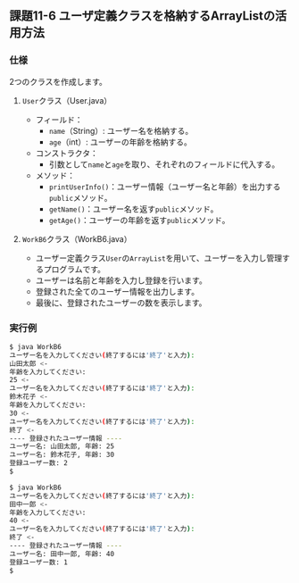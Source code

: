 ## 課題11-6 ユーザ定義クラスを格納するArrayListの活用方法

### 仕様

2つのクラスを作成します。

1. `User`クラス（User.java）

   - フィールド：
     - `name`（String）: ユーザー名を格納する。
     - `age`（int）: ユーザーの年齢を格納する。
   - コンストラクタ：
     - 引数として`name`と`age`を取り、それぞれのフィールドに代入する。
   - メソッド：
     - `printUserInfo()`：ユーザー情報（ユーザー名と年齢）を出力する`public`メソッド。
     - `getName()`：ユーザー名を返す`public`メソッド。
     - `getAge()`：ユーザーの年齢を返す`public`メソッド。

2. `WorkB6`クラス（WorkB6.java）

   - ユーザー定義クラス`User`の`ArrayList`を用いて、ユーザーを入力し管理するプログラムです。
   - ユーザーは名前と年齢を入力し登録を行います。
   - 登録された全てのユーザー情報を出力します。
   - 最後に、登録されたユーザーの数を表示します。

### 実行例

```sh
$ java WorkB6
ユーザー名を入力してください(終了するには'終了'と入力): 
山田太郎 <-
年齢を入力してください: 
25 <-
ユーザー名を入力してください(終了するには'終了'と入力): 
鈴木花子 <-
年齢を入力してください: 
30 <-
ユーザー名を入力してください(終了するには'終了'と入力): 
終了 <-
---- 登録されたユーザー情報 ----
ユーザー名: 山田太郎, 年齢: 25
ユーザー名: 鈴木花子, 年齢: 30
登録ユーザー数: 2
$
```

```sh
$ java WorkB6
ユーザー名を入力してください(終了するには'終了'と入力): 
田中一郎 <-
年齢を入力してください: 
40 <-
ユーザー名を入力してください(終了するには'終了'と入力): 
終了 <-
---- 登録されたユーザー情報 ----
ユーザー名: 田中一郎, 年齢: 40
登録ユーザー数: 1
$
```